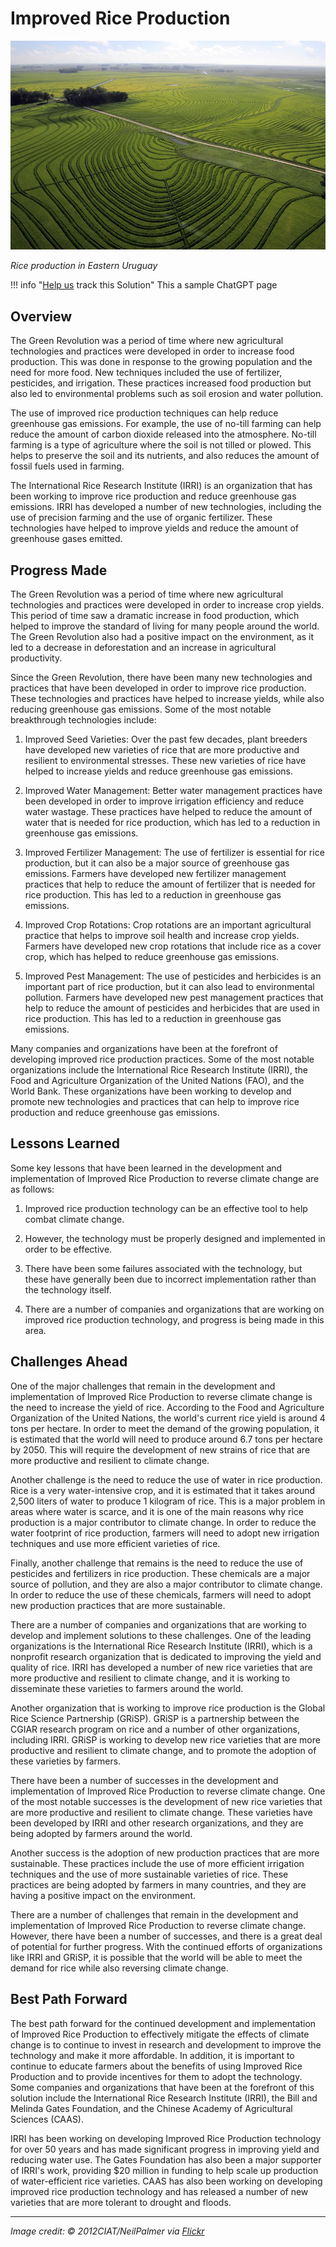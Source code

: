 # Improved Rice Production

![Cover Image](img/improved-rice-production.jpg)

_Rice production in Eastern Uruguay_ 

!!! info "[Help us](../../contribute) track this Solution"
    This a sample ChatGPT page

## Overview

The Green Revolution was a period of time where new agricultural technologies and practices were developed in order to increase food production. This was done in response to the growing population and the need for more food. New techniques included the use of fertilizer, pesticides, and irrigation. These practices increased food production but also led to environmental problems such as soil erosion and water pollution.

The use of improved rice production techniques can help reduce greenhouse gas emissions. For example, the use of no-till farming can help reduce the amount of carbon dioxide released into the atmosphere. No-till farming is a type of agriculture where the soil is not tilled or plowed. This helps to preserve the soil and its nutrients, and also reduces the amount of fossil fuels used in farming.

The International Rice Research Institute (IRRI) is an organization that has been working to improve rice production and reduce greenhouse gas emissions. IRRI has developed a number of new technologies, including the use of precision farming and the use of organic fertilizer. These technologies have helped to improve yields and reduce the amount of greenhouse gases emitted.

## Progress Made

The Green Revolution was a period of time where new agricultural technologies and practices were developed in order to increase crop yields. This period of time saw a dramatic increase in food production, which helped to improve the standard of living for many people around the world. The Green Revolution also had a positive impact on the environment, as it led to a decrease in deforestation and an increase in agricultural productivity.

Since the Green Revolution, there have been many new technologies and practices that have been developed in order to improve rice production. These technologies and practices have helped to increase yields, while also reducing greenhouse gas emissions. Some of the most notable breakthrough technologies include:

1. Improved Seed Varieties: Over the past few decades, plant breeders have developed new varieties of rice that are more productive and resilient to environmental stresses. These new varieties of rice have helped to increase yields and reduce greenhouse gas emissions.

2. Improved Water Management: Better water management practices have been developed in order to improve irrigation efficiency and reduce water wastage. These practices have helped to reduce the amount of water that is needed for rice production, which has led to a reduction in greenhouse gas emissions.

3. Improved Fertilizer Management: The use of fertilizer is essential for rice production, but it can also be a major source of greenhouse gas emissions. Farmers have developed new fertilizer management practices that help to reduce the amount of fertilizer that is needed for rice production. This has led to a reduction in greenhouse gas emissions.

4. Improved Crop Rotations: Crop rotations are an important agricultural practice that helps to improve soil health and increase crop yields. Farmers have developed new crop rotations that include rice as a cover crop, which has helped to reduce greenhouse gas emissions.

5. Improved Pest Management: The use of pesticides and herbicides is an important part of rice production, but it can also lead to environmental pollution. Farmers have developed new pest management practices that help to reduce the amount of pesticides and herbicides that are used in rice production. This has led to a reduction in greenhouse gas emissions.

Many companies and organizations have been at the forefront of developing improved rice production practices. Some of the most notable organizations include the International Rice Research Institute (IRRI), the Food and Agriculture Organization of the United Nations (FAO), and the World Bank. These organizations have been working to develop and promote new technologies and practices that can help to improve rice production and reduce greenhouse gas emissions.

## Lessons Learned

Some key lessons that have been learned in the development and implementation of Improved Rice Production to reverse climate change are as follows:

1. Improved rice production technology can be an effective tool to help combat climate change.

2. However, the technology must be properly designed and implemented in order to be effective.

3. There have been some failures associated with the technology, but these have generally been due to incorrect implementation rather than the technology itself.

4. There are a number of companies and organizations that are working on improved rice production technology, and progress is being made in this area.

## Challenges Ahead

One of the major challenges that remain in the development and implementation of Improved Rice Production to reverse climate change is the need to increase the yield of rice. According to the Food and Agriculture Organization of the United Nations, the world's current rice yield is around 4 tons per hectare. In order to meet the demand of the growing population, it is estimated that the world will need to produce around 6.7 tons per hectare by 2050. This will require the development of new strains of rice that are more productive and resilient to climate change.

Another challenge is the need to reduce the use of water in rice production. Rice is a very water-intensive crop, and it is estimated that it takes around 2,500 liters of water to produce 1 kilogram of rice. This is a major problem in areas where water is scarce, and it is one of the main reasons why rice production is a major contributor to climate change. In order to reduce the water footprint of rice production, farmers will need to adopt new irrigation techniques and use more efficient varieties of rice.

Finally, another challenge that remains is the need to reduce the use of pesticides and fertilizers in rice production. These chemicals are a major source of pollution, and they are also a major contributor to climate change. In order to reduce the use of these chemicals, farmers will need to adopt new production practices that are more sustainable.

There are a number of companies and organizations that are working to develop and implement solutions to these challenges. One of the leading organizations is the International Rice Research Institute (IRRI), which is a nonprofit research organization that is dedicated to improving the yield and quality of rice. IRRI has developed a number of new rice varieties that are more productive and resilient to climate change, and it is working to disseminate these varieties to farmers around the world.

Another organization that is working to improve rice production is the Global Rice Science Partnership (GRiSP). GRiSP is a partnership between the CGIAR research program on rice and a number of other organizations, including IRRI. GRiSP is working to develop new rice varieties that are more productive and resilient to climate change, and to promote the adoption of these varieties by farmers.

There have been a number of successes in the development and implementation of Improved Rice Production to reverse climate change. One of the most notable successes is the development of new rice varieties that are more productive and resilient to climate change. These varieties have been developed by IRRI and other research organizations, and they are being adopted by farmers around the world.

Another success is the adoption of new production practices that are more sustainable. These practices include the use of more efficient irrigation techniques and the use of more sustainable varieties of rice. These practices are being adopted by farmers in many countries, and they are having a positive impact on the environment.

There are a number of challenges that remain in the development and implementation of Improved Rice Production to reverse climate change. However, there have been a number of successes, and there is a great deal of potential for further progress. With the continued efforts of organizations like IRRI and GRiSP, it is possible that the world will be able to meet the demand for rice while also reversing climate change.

## Best Path Forward

The best path forward for the continued development and implementation of Improved Rice Production to effectively mitigate the effects of climate change is to continue to invest in research and development to improve the technology and make it more affordable. In addition, it is important to continue to educate farmers about the benefits of using Improved Rice Production and to provide incentives for them to adopt the technology. Some companies and organizations that have been at the forefront of this solution include the International Rice Research Institute (IRRI), the Bill and Melinda Gates Foundation, and the Chinese Academy of Agricultural Sciences (CAAS).

IRRI has been working on developing Improved Rice Production technology for over 50 years and has made significant progress in improving yield and reducing water use. The Gates Foundation has also been a major supporter of IRRI's work, providing $20 million in funding to help scale up production of water-efficient rice varieties. CAAS has also been working on developing improved rice production technology and has released a number of new varieties that are more tolerant to drought and floods.

---

_Image credit: © 2012CIAT/NeilPalmer via [Flickr](https://www.flickr.com/photos/ciat/6809968788)_
